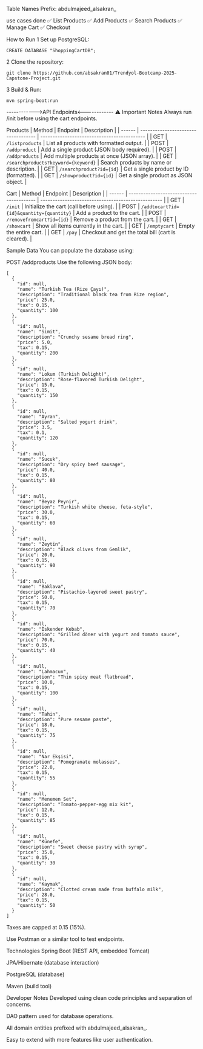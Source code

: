 

Table Names Prefix: abdulmajeed_alsakran_

use cases done
✅ List Products
✅ Add Products
✅ Search Products
✅ Manage Cart
✅ Checkout

How to Run
1   Set up PostgreSQL:

    CREATE DATABASE "ShoppingCartDB";

2    Clone the repository:

    git clone https://github.com/absakran01/Trendyol-Bootcamp-2025-Capstone-Project.git
3    Build & Run:

    mvn spring-boot:run


------------>API Endpoints<------------
⚠️ Important Notes
Always run /init before using the cart endpoints.

 Products
    | Method | Endpoint                            | Description                                 |
| ------ | ----------------------------------- | ------------------------------------------- |
| GET    | `/listproducts`                     | List all products with formatted output.    |
| POST   | `/addproduct`                       | Add a single product (JSON body required).  |
| POST   | `/addproducts`                      | Add multiple products at once (JSON array). |
| GET    | `/searchproducts?keyword={keyword}` | Search products by name or description.     |
| GET    | `/searchproduct?id={id}`            | Get a single product by ID (formatted).     |
| GET    | `/showproduct?id={id}`              | Get a single product as JSON object.        |


 Cart
    | Method | Endpoint                                 | Description                                        |
| ------ | ---------------------------------------- | -------------------------------------------------- |
| GET    | `/init`                                  | Initialize the cart (call before using).           |
| POST   | `/addtocart?id={id}&quantity={quantity}` | Add a product to the cart.                         |
| POST   | `/removefromcart?id={id}`                | Remove a product from the cart.                    |
| GET    | `/showcart`                              | Show all items currently in the cart.              |
| GET    | `/emptycart`                             | Empty the entire cart.                             |
| GET    | `/pay`                                   | Checkout and get the total bill (cart is cleared). |


    

Sample Data
You can populate the database using:


POST /addproducts
Use the following JSON body:

```
[
  {
    "id": null,
    "name": "Turkish Tea (Rize Çayı)",
    "description": "Traditional black tea from Rize region",
    "price": 25.0,
    "tax": 0.15,
    "quantity": 100
  },
  {
    "id": null,
    "name": "Simit",
    "description": "Crunchy sesame bread ring",
    "price": 5.0,
    "tax": 0.15,
    "quantity": 200
  },
  {
    "id": null,
    "name": "Lokum (Turkish Delight)",
    "description": "Rose-flavored Turkish Delight",
    "price": 15.0,
    "tax": 0.15,
    "quantity": 150
  },
  {
    "id": null,
    "name": "Ayran",
    "description": "Salted yogurt drink",
    "price": 3.5,
    "tax": 0.1,
    "quantity": 120
  },
  {
    "id": null,
    "name": "Sucuk",
    "description": "Dry spicy beef sausage",
    "price": 40.0,
    "tax": 0.15,
    "quantity": 80
  },
  {
    "id": null,
    "name": "Beyaz Peynir",
    "description": "Turkish white cheese, feta-style",
    "price": 30.0,
    "tax": 0.15,
    "quantity": 60
  },
  {
    "id": null,
    "name": "Zeytin",
    "description": "Black olives from Gemlik",
    "price": 20.0,
    "tax": 0.15,
    "quantity": 90
  },
  {
    "id": null,
    "name": "Baklava",
    "description": "Pistachio-layered sweet pastry",
    "price": 50.0,
    "tax": 0.15,
    "quantity": 70
  },
  {
    "id": null,
    "name": "İskender Kebab",
    "description": "Grilled döner with yogurt and tomato sauce",
    "price": 70.0,
    "tax": 0.15,
    "quantity": 40
  },
  {
    "id": null,
    "name": "Lahmacun",
    "description": "Thin spicy meat flatbread",
    "price": 10.0,
    "tax": 0.15,
    "quantity": 100
  },
  {
    "id": null,
    "name": "Tahin",
    "description": "Pure sesame paste",
    "price": 18.0,
    "tax": 0.15,
    "quantity": 75
  },
  {
    "id": null,
    "name": "Nar Ekşisi",
    "description": "Pomegranate molasses",
    "price": 22.0,
    "tax": 0.15,
    "quantity": 55
  },
  {
    "id": null,
    "name": "Menemen Set",
    "description": "Tomato-pepper-egg mix kit",
    "price": 12.0,
    "tax": 0.15,
    "quantity": 85
  },
  {
    "id": null,
    "name": "Künefe",
    "description": "Sweet cheese pastry with syrup",
    "price": 35.0,
    "tax": 0.15,
    "quantity": 30
  },
  {
    "id": null,
    "name": "Kaymak",
    "description": "Clotted cream made from buffalo milk",
    "price": 28.0,
    "tax": 0.15,
    "quantity": 50
  }
]
```




Taxes are capped at 0.15 (15%).

Use Postman or a similar tool to test endpoints.

Technologies
Spring Boot (REST API, embedded Tomcat)

JPA/Hibernate (database interaction)

PostgreSQL (database)

Maven (build tool)

Developer Notes
Developed using clean code principles and separation of concerns.

DAO pattern used for database operations.

All domain entities prefixed with abdulmajeed_alsakran_.

Easy to extend with more features like user authentication.


